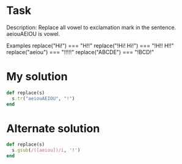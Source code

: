 # Task
Description:
Replace all vowel to exclamation mark in the sentence. aeiouAEIOU is vowel.

Examples
replace("Hi!") === "H!!"
replace("!Hi! Hi!") === "!H!! H!!"
replace("aeiou") === "!!!!!"
replace("ABCDE") === "!BCD!"

# My solution
```ruby
def replace(s)
  s.tr("aeiouAEIOU", "!")
end
```

# Alternate solution
```ruby
def replace(s)
  s.gsub(/([aeiou])/i, '!') 
end
```
